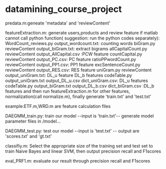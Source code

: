 # datamining_course_project
predata.m:geneate 'metadata' and 'reviewContent'


featureExtraction.m: generate users,products and  review feature
	if matlab cannot call python function( suggestion: run the python codes separately):
		WordCount_reviews.py output_wordcount.txt: counting words
		biGram.py reviewContent output_biGram.txt: extract bigrams 
		allCapitalCount.py reviewContent output_AllCapital.csv :PCW feature
		countCapital.py reviewContent output_PC.csv: PC feature
		ratioPPwordCount.py reviewContent output_PP1.csv: PP1 feature
		excSentenceCount.py reviewContent output_RES.csv: RES feature
		uniGram.py reviewContent output_uniGram.txt: DL_u feature DL_b features
		codeTable.py output_uniGram.txt output_DL_u.csv dict_uniGram.csv: DL_u features
		codeTable.py output_biGram.txt output_DL_b.csv dict_biGram.csv :DL_b features
	and then run featureExtraction.m for other features, normalization(call normalize.m), finally generate 'train.txt' and 'test.txt'
	
example:ETF.m,WRD.m are feature calculation files

DAEGMM_train.py: train our model --input is 'train.txt'-- generate model parameter files in /model...

DAEGMM_test.py: test our model --input is 'test.txt' -- output are 'scores.txt' and 'gt.txt'


classifiy.m: Select the appropriate size of the training set and test set to train Naive Bayes and linear SVM, then output precision recall and F1scores

eval_PRF1.m: evaluate our result through precision recall and F1scores
